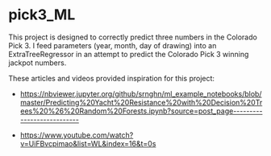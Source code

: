 # pick3_ML

This project is designed to correctly predict three numbers in the Colorado Pick 3. I feed parameters (year, month, day of drawing) into an ExtraTreeRegressor in an attempt to predict the Colorado Pick 3 winning jackpot numbers.

These articles and videos provided inspiration for this project:
* https://nbviewer.jupyter.org/github/srnghn/ml_example_notebooks/blob/master/Predicting%20Yacht%20Resistance%20with%20Decision%20Trees%20%26%20Random%20Forests.ipynb?source=post_page---------------------------

* https://www.youtube.com/watch?v=UiFBvcpimao&list=WL&index=16&t=0s
